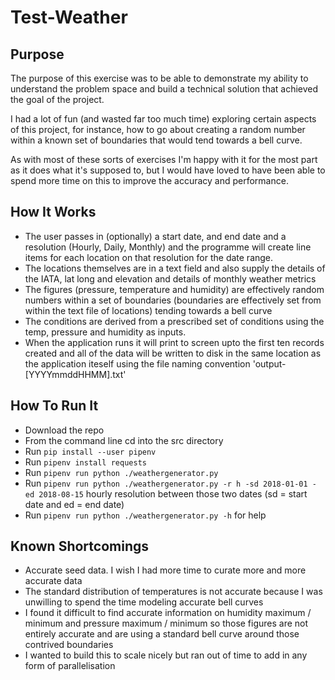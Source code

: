 # Test-Weather #

## Purpose ##

The purpose of this exercise was to be able to demonstrate my ability to understand the problem space and build a technical solution that achieved the goal of the project. 

I had a lot of fun (and wasted far too much time) exploring certain aspects of this project, for instance, how to go about creating a random number within a known set of boundaries that would tend towards a bell curve.

As with most of these sorts of exercises I'm happy with it for the most part as it does what it's supposed to, but I would have loved to have been able to spend more time on this to improve the accuracy and performance.

## How It Works ##

- The user passes in (optionally) a start date, and end date and a resolution (Hourly, Daily, Monthly) and the programme will create line items for each location on that resolution for the date range.
- The locations themselves are in a text field and also supply the details of the IATA, lat long and elevation and details of monthly weather metrics
- The figures (pressure, temperature and humidity) are effectively random numbers within a set of boundaries (boundaries are effectively set from within the text file of locations) tending towards a bell curve
- The conditions are derived from a prescribed set of conditions using the temp, pressure and humidity as inputs.
- When the application runs it will print to screen upto the first ten records created and all of the data will be written to disk in the same location as the application iteself using the file naming convention 'output-[YYYYmmddHHMM].txt'

## How To Run It ##

- Download the repo
- From the command line cd into the src directory
- Run `pip install --user pipenv`
- Run `pipenv install requests`
- Run `pipenv run python ./weathergenerator.py`
- Run `pipenv run python ./weathergenerator.py -r h -sd 2018-01-01 -ed 2018-08-15` hourly resolution between those two dates (sd = start date and ed = end date)
- Run `pipenv run python ./weathergenerator.py -h` for help

## Known Shortcomings ##

- Accurate seed data. I wish I had more time to curate more and more accurate data
- The standard distribution of temperatures is not accurate because I was unwilling to spend the time modeling accurate bell curves
- I found it difficult to find accurate information on humidity maximum / minimum and pressure maximum / minimum so those figures are not entirely accurate and are using a standard bell curve around those contrived boundaries
- I wanted to build this to scale nicely but ran out of time to add in any form of parallelisation